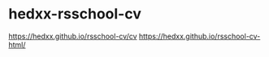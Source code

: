 # hedxx-rsschool-cv
https://hedxx.github.io/rsschool-cv/cv
https://hedxx.github.io/rsschool-cv-html/
